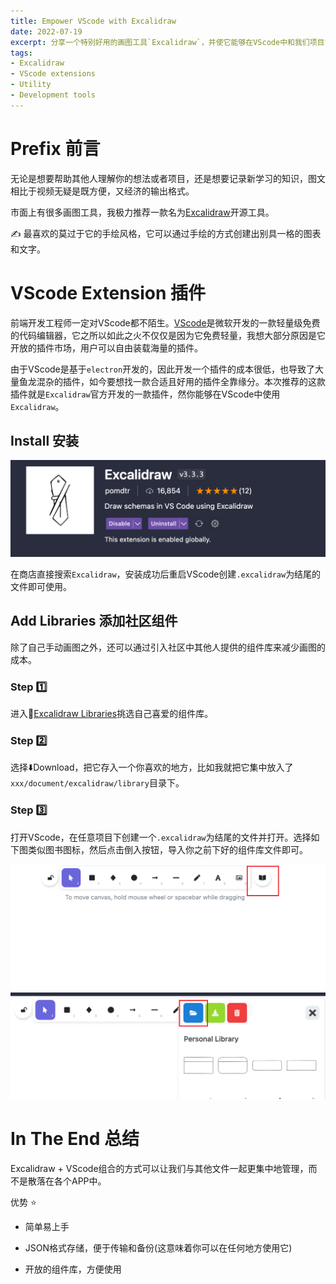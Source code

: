 ```yaml
---
title: Empower VScode with Excalidraw
date: 2022-07-19
excerpt: 分享一个特别好用的画图工具`Excalidraw`，并使它能够在VScode中和我们项目或者笔记中一起使用。
tags:
- Excalidraw
- VScode extensions
- Utility
- Development tools
---
```



# Prefix 前言

无论是想要帮助其他人理解你的想法或者项目，还是想要记录新学习的知识，图文相比于视频无疑是既方便，又经济的输出格式。

市面上有很多画图工具，我极力推荐一款名为[Excalidraw](https://github.com/excalidraw/excalidraw)开源工具。

✍️
最喜欢的莫过于它的手绘风格，它可以通过手绘的方式创建出别具一格的图表和文字。


# VScode Extension 插件

前端开发工程师一定对VScode都不陌生。[VScode](https://code.visualstudio.com/)是微软开发的一款轻量级免费的代码编辑器，它之所以如此之火不仅仅是因为它免费轻量，我想大部分原因是它开放的插件市场，用户可以自由装载海量的插件。

由于VScode是基于`electron`开发的，因此开发一个插件的成本很低，也导致了大量鱼龙混杂的插件，如今要想找一款合适且好用的插件全靠缘分。本次推荐的这款插件就是`Excalidraw`官方开发的一款插件，然你能够在VScode中使用`Excalidraw`。


## Install 安装

![excalidraw-extension](2022-10-19-21-49-46.png)

在商店直接搜索`Excalidraw`，安装成功后重启VScode创建`.excalidraw`为结尾的文件即可使用。


## Add Libraries 添加社区组件

除了自己手动画图之外，还可以通过引入社区中其他人提供的组件库来减少画图的成本。

### Step 1️⃣

进入🚪[Excalidraw Libraries](https://libraries.excalidraw.com/)挑选自己喜爱的组件库。

### Step 2️⃣

选择⬇️Download，把它存入一个你喜欢的地方，比如我就把它集中放入了`xxx/document/excalidraw/library`目录下。

### Step 3️⃣

打开VScode，在任意项目下创建一个`.excalidraw`为结尾的文件并打开。选择如下图类似图书图标，然后点击倒入按钮，导入你之前下好的组件库文件即可。

![book](2022-10-19-22-06-47.png)
![import](2022-10-19-22-16-27.png)


# In The End 总结

Excalidraw + VScode组合的方式可以让我们与其他文件一起更集中地管理，而不是散落在各个APP中。

优势 ⭐

- 简单易上手

- JSON格式存储，便于传输和备份(这意味着你可以在任何地方使用它)

- 开放的组件库，方便使用